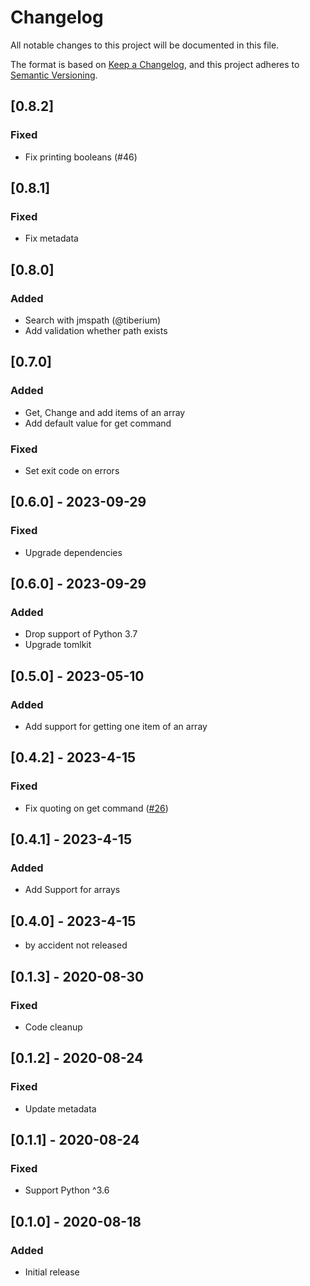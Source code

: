 # Changelog

All notable changes to this project will be documented in this file.

The format is based on [Keep a Changelog](https://keepachangelog.com/en/1.0.0/),
and this project adheres to [Semantic Versioning](https://semver.org/spec/v2.0.0.html).


## \[0.8.2\]

### Fixed

- Fix printing booleans (#46)

## \[0.8.1\]

### Fixed

- Fix metadata

## \[0.8.0\]

### Added

- Search with jmspath (@tiberium)
- Add validation whether path exists

## \[0.7.0\]

### Added

- Get, Change and add items of an array
- Add default value for get command

### Fixed

- Set exit code on errors

## \[0.6.0\] - 2023-09-29

### Fixed

- Upgrade dependencies

## \[0.6.0\] - 2023-09-29

### Added

- Drop support of Python 3.7
- Upgrade tomlkit

## \[0.5.0\] - 2023-05-10

### Added

- Add support for getting one item of an array

## \[0.4.2\] - 2023-4-15

### Fixed

- Fix quoting on get command ([#26](https://github.com/mrijken/toml-cli/issues/26))

## \[0.4.1\] - 2023-4-15

### Added

- Add Support for arrays

## \[0.4.0\] - 2023-4-15

- by accident not released

## \[0.1.3\] - 2020-08-30

### Fixed

- Code cleanup

## \[0.1.2\] - 2020-08-24

### Fixed

- Update metadata

## \[0.1.1\] - 2020-08-24

### Fixed

- Support Python ^3.6

## \[0.1.0\] - 2020-08-18

### Added

- Initial release
